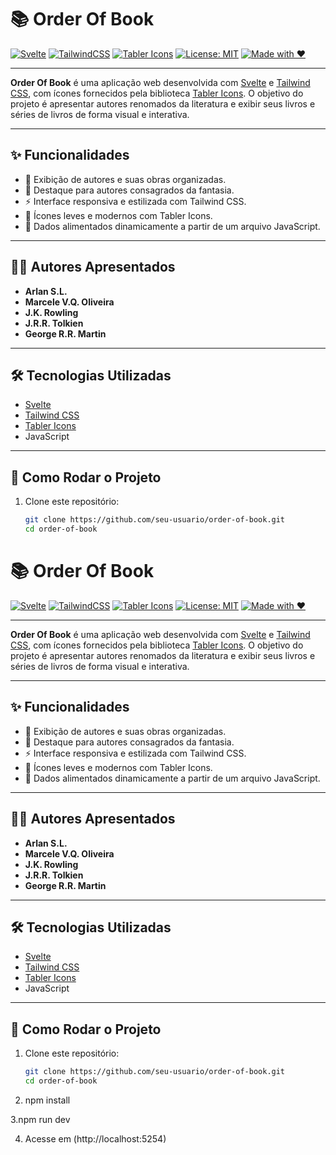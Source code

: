 # 📚 Order Of Book

[![Svelte](https://img.shields.io/badge/Svelte-Framework-orange?logo=svelte)](https://svelte.dev/)
[![TailwindCSS](https://img.shields.io/badge/TailwindCSS-Styling-38bdf8?logo=tailwindcss)](https://tailwindcss.com/)
[![Tabler Icons](https://img.shields.io/badge/Icons-Tabler-informational?logo=tabler)](https://tabler.io/icons)
[![License: MIT](https://img.shields.io/badge/License-MIT-green.svg)](LICENSE)
[![Made with ❤️](https://img.shields.io/badge/Made%20with-%E2%9D%A4-red)](#)

---

**Order Of Book** é uma aplicação web desenvolvida com [Svelte](https://svelte.dev/) e [Tailwind CSS](https://tailwindcss.com/), com ícones fornecidos pela biblioteca [Tabler Icons](https://tabler.io/icons). O objetivo do projeto é apresentar autores renomados da literatura e exibir seus livros e séries de livros de forma visual e interativa.

---

## ✨ Funcionalidades

- 📖 Exibição de autores e suas obras organizadas.
- 🧙 Destaque para autores consagrados da fantasia.
- ⚡ Interface responsiva e estilizada com Tailwind CSS.
- 🎨 Ícones leves e modernos com Tabler Icons.
- 🔄 Dados alimentados dinamicamente a partir de um arquivo JavaScript.

---

## 👨‍💻 Autores Apresentados

- **Arlan S.L.**
- **Marcele V.Q. Oliveira**
- **J.K. Rowling**
- **J.R.R. Tolkien**
- **George R.R. Martin**

---

## 🛠️ Tecnologias Utilizadas

- [Svelte](https://svelte.dev/)
- [Tailwind CSS](https://tailwindcss.com/)
- [Tabler Icons](https://tabler.io/icons)
- JavaScript

---

## 🚀 Como Rodar o Projeto

1. Clone este repositório:

   ```bash
   git clone https://github.com/seu-usuario/order-of-book.git
   cd order-of-book

# 📚 Order Of Book

[![Svelte](https://img.shields.io/badge/Svelte-Framework-orange?logo=svelte)](https://svelte.dev/)
[![TailwindCSS](https://img.shields.io/badge/TailwindCSS-Styling-38bdf8?logo=tailwindcss)](https://tailwindcss.com/)
[![Tabler Icons](https://img.shields.io/badge/Icons-Tabler-informational?logo=tabler)](https://tabler.io/icons)
[![License: MIT](https://img.shields.io/badge/License-MIT-green.svg)](LICENSE)
[![Made with ❤️](https://img.shields.io/badge/Made%20with-%E2%9D%A4-red)](#)

---

**Order Of Book** é uma aplicação web desenvolvida com [Svelte](https://svelte.dev/) e [Tailwind CSS](https://tailwindcss.com/), com ícones fornecidos pela biblioteca [Tabler Icons](https://tabler.io/icons). O objetivo do projeto é apresentar autores renomados da literatura e exibir seus livros e séries de livros de forma visual e interativa.

---

## ✨ Funcionalidades

- 📖 Exibição de autores e suas obras organizadas.
- 🧙 Destaque para autores consagrados da fantasia.
- ⚡ Interface responsiva e estilizada com Tailwind CSS.
- 🎨 Ícones leves e modernos com Tabler Icons.
- 🔄 Dados alimentados dinamicamente a partir de um arquivo JavaScript.

---

## 👨‍💻 Autores Apresentados

- **Arlan S.L.**
- **Marcele V.Q. Oliveira**
- **J.K. Rowling**
- **J.R.R. Tolkien**
- **George R.R. Martin**

---

## 🛠️ Tecnologias Utilizadas

- [Svelte](https://svelte.dev/)
- [Tailwind CSS](https://tailwindcss.com/)
- [Tabler Icons](https://tabler.io/icons)
- JavaScript

---

## 🚀 Como Rodar o Projeto

1. Clone este repositório:

   ```bash
   git clone https://github.com/seu-usuario/order-of-book.git
   cd order-of-book

2. npm install

3.npm run dev

4. Acesse em (http://localhost:5254)
